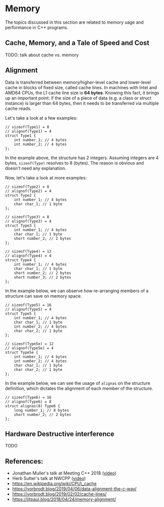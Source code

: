 # Memory
The topics discussed in this section are related to memory uage and performance in C++ programs.

## Cache, Memory, and a Tale of Speed and Cost
TODO: talk about cache vs. memory

## Alignment
Data is transferred between memory/higher-level cache and lower-level cache in blocks of fixed size, called cache lines. In machines with Intel and AMD64 CPUs, the L1 cache line size is **64 bytes**. Knowing this fact, it brings up an important point: if the size of a piece of data (e.g. a class or struct instance) is larger than 64 bytes, then it needs to be transferred via multiple cache reads.

Let's take a look at a few examples:
```
// sizeof(Type1) = 8
// alignof(Type1) = 4
struct Type1 {
    int number_1; // 4 bytes
    int number_2; // 4 bytes
};
```
In the example above, the structure has 2 integers. Assuming integers are 4 bytes, `sizeof(Type)` resolves to 8 (bytes). The reason is obvious and doesn't need any explanation.

Now, let's take a look at more examples:
```
// sizeof(Type2) = 8
// alignof(Type2) = 4
struct Type2 {
    int number_1; // 4 bytes
    char char_1; // 1 byte
};
```

```
// sizeof(Type3) = 8
// alignof(Type3) = 4
struct Type3 {
    int number_1; // 4 bytes
    char char_1; // 1 byte
    short number_2; // 2 bytes
};
```

```
// sizeof(Type4) = 12
// alignof(Type4) = 4
struct Type4 {
    int number_1; // 4 bytes
    char char_1; // 1 byte
    short number_2; // 2 bytes
    short number_3; // 2 bytes
};
```

In the example below, we can observe how re-arranging members of a structure can save on memory space.
```
// sizeof(Type5) = 16
// alignof(Type5) = 4
struct Type5 {
    int number_1; // 4 bytes
    char char_1; // 1 byte
    int number_2; // 4 bytes
    char char_2; // 1 byte
};

// sizeof(Type5e) = 12
// alignof(Type5e) = 4
struct Type5e {
    int number_1; // 4 bytes
    int number_2; // 4 bytes
    char char_1; // 1 byte
    char char_2; // 1 byte
};
```

In the example below, we can see the usage of `alignas` on the structure definition, which dictates the alignment of each member of the structure.
```
// sizeof(Type6) = 16
// alignof(Type6) = 8
struct alignas(8) Type6 {
    long number_1; // 8 bytes
    short number_2; // 2 bytes
};
```

## Hardware Destructive interference
TODO

## References:
- Jonathan Muller's talk at Meeting C++ 2018 ([video](https://www.youtube.com/watch?v=Nz9SiF0QVKY))
- Herb Sutter's talk at NWCPP ([video](https://www.youtube.com/watch?v=L7zSU9HI-6I&feature=youtu.be))
- https://en.wikipedia.org/wiki/CPU\_cache
- https://vorbrodt.blog/2019/04/06/data-alignment-the-c-way/
- https://vorbrodt.blog/2019/02/02/cache-lines/
- https://jitpaul.blog/2018/04/24/memory-alignment/
